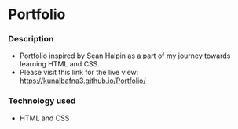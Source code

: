 
# Portfolio
### Description
- Portfolio inspired by Sean Halpin as a part of my journey towards learning HTML and CSS.
- Please visit this link for the live view: https://kunalbafna3.github.io/Portfolio/
 
### Technology used
- HTML and CSS

